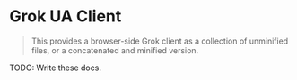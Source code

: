 Grok UA Client
==============

> This provides a browser-side Grok client as a collection of unminified files, or a concatenated and minified version.

TODO: Write these docs.
